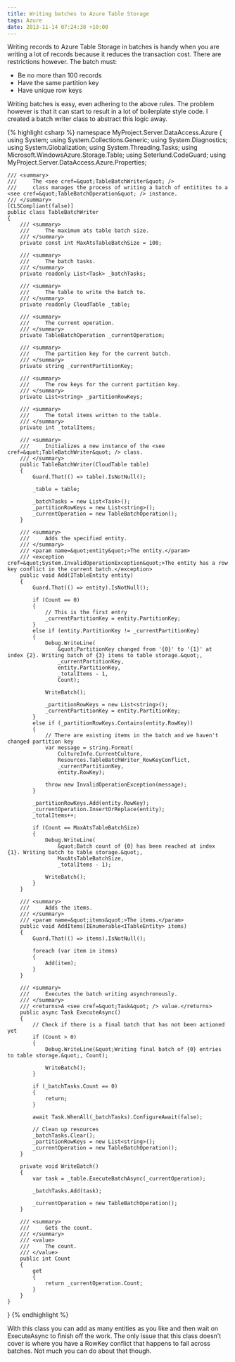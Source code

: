 ```yaml
---
title: Writing batches to Azure Table Storage
tags: Azure
date: 2013-11-14 07:24:38 +10:00
---
```


Writing records to Azure Table Storage in batches is handy when you are writing a lot of records because it reduces the transaction cost. There are restrictions however. The batch must:

* Be no more than 100 records
* Have the same partition key
* Have unique row keys

Writing batches is easy, even adhering to the above rules. The problem however is that it can start to result in a lot of boilerplate style code. I created a batch writer class to abstract this logic away.

<!--more-->

{% highlight csharp %}
namespace MyProject.Server.DataAccess.Azure
{
    using System;
    using System.Collections.Generic;
    using System.Diagnostics;
    using System.Globalization;
    using System.Threading.Tasks;
    using Microsoft.WindowsAzure.Storage.Table;
    using Seterlund.CodeGuard;
    using MyProject.Server.DataAccess.Azure.Properties;
    
    /// <summary>
    ///     The <see cref=&quot;TableBatchWriter&quot; />
    ///     class manages the process of writing a batch of entitites to a <see cref=&quot;TableBatchOperation&quot; /> instance.
    /// </summary>
    [CLSCompliant(false)]
    public class TableBatchWriter
    {
        /// <summary>
        ///     The maximum ats table batch size.
        /// </summary>
        private const int MaxAtsTableBatchSize = 100;
    
        /// <summary>
        ///     The batch tasks.
        /// </summary>
        private readonly List<Task> _batchTasks;
    
        /// <summary>
        ///     The table to write the batch to.
        /// </summary>
        private readonly CloudTable _table;
    
        /// <summary>
        ///     The current operation.
        /// </summary>
        private TableBatchOperation _currentOperation;
    
        /// <summary>
        ///     The partition key for the current batch.
        /// </summary>
        private string _currentPartitionKey;
    
        /// <summary>
        ///     The row keys for the current partition key.
        /// </summary>
        private List<string> _partitionRowKeys;
    
        /// <summary>
        ///     The total items written to the table.
        /// </summary>
        private int _totalItems;
    
        /// <summary>
        ///     Initializes a new instance of the <see cref=&quot;TableBatchWriter&quot; /> class.
        /// </summary>
        public TableBatchWriter(CloudTable table)
        {
            Guard.That(() => table).IsNotNull();
    
            _table = table;
    
            _batchTasks = new List<Task>();
            _partitionRowKeys = new List<string>();
            _currentOperation = new TableBatchOperation();
        }
    
        /// <summary>
        ///     Adds the specified entity.
        /// </summary>
        /// <param name=&quot;entity&quot;>The entity.</param>
        /// <exception cref=&quot;System.InvalidOperationException&quot;>The entity has a row key conflict in the current batch.</exception>
        public void Add(ITableEntity entity)
        {
            Guard.That(() => entity).IsNotNull();
    
            if (Count == 0)
            {
                // This is the first entry
                _currentPartitionKey = entity.PartitionKey;
            }
            else if (entity.PartitionKey != _currentPartitionKey)
            {
                Debug.WriteLine(
                    &quot;PartitionKey changed from '{0}' to '{1}' at index {2}. Writing batch of {3} items to table storage.&quot;,
                    _currentPartitionKey,
                    entity.PartitionKey,
                    _totalItems - 1,
                    Count);
    
                WriteBatch();
    
                _partitionRowKeys = new List<string>();
                _currentPartitionKey = entity.PartitionKey;
            }
            else if (_partitionRowKeys.Contains(entity.RowKey))
            {
                // There are existing items in the batch and we haven't changed partition key
                var message = string.Format(
                    CultureInfo.CurrentCulture,
                    Resources.TableBatchWriter_RowKeyConflict,
                    _currentPartitionKey,
                    entity.RowKey);
    
                throw new InvalidOperationException(message);
            }
    
            _partitionRowKeys.Add(entity.RowKey);
            _currentOperation.InsertOrReplace(entity);
            _totalItems++;
    
            if (Count == MaxAtsTableBatchSize)
            {
                Debug.WriteLine(
                    &quot;Batch count of {0} has been reached at index {1}. Writing batch to table storage.&quot;,
                    MaxAtsTableBatchSize,
                    _totalItems - 1);
    
                WriteBatch();
            }
        }
    
        /// <summary>
        ///     Adds the items.
        /// </summary>
        /// <param name=&quot;items&quot;>The items.</param>
        public void AddItems(IEnumerable<ITableEntity> items)
        {
            Guard.That(() => items).IsNotNull();
    
            foreach (var item in items)
            {
                Add(item);
            }
        }
    
        /// <summary>
        ///     Executes the batch writing asynchronously.
        /// </summary>
        /// <returns>A <see cref=&quot;Task&quot; /> value.</returns>
        public async Task ExecuteAsync()
        {
            // Check if there is a final batch that has not been actioned yet
            if (Count > 0)
            {
                Debug.WriteLine(&quot;Writing final batch of {0} entries to table storage.&quot;, Count);
    
                WriteBatch();
            }
    
            if (_batchTasks.Count == 0)
            {
                return;
            }
    
            await Task.WhenAll(_batchTasks).ConfigureAwait(false);
    
            // Clean up resources
            _batchTasks.Clear();
            _partitionRowKeys = new List<string>();
            _currentOperation = new TableBatchOperation();
        }
    
        private void WriteBatch()
        {
            var task = _table.ExecuteBatchAsync(_currentOperation);
    
            _batchTasks.Add(task);
    
            _currentOperation = new TableBatchOperation();
        }
    
        /// <summary>
        ///     Gets the count.
        /// </summary>
        /// <value>
        ///     The count.
        /// </value>
        public int Count
        {
            get
            {
                return _currentOperation.Count;
            }
        }
    }
}
{% endhighlight %}

With this class you can add as many entities as you like and then wait on ExecuteAsync to finish off the work. The only issue that this class doesn’t cover is where you have a RowKey conflict that happens to fall across batches. Not much you can do about that though.